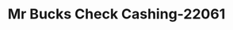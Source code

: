 ---
f_zip-code: 48103
f_state-code: MI
title: Mr Bucks Check Cashing-22061
f_phone: 734-761-6922
f_city-only: Ann Arbor
f_address: 5680 Jackson Rd Ann Arbor
f_location-unique-id: '22061'
slug: mr-bucks-check-cashing-22061
updated-on: '2024-05-30T13:46:58.046Z'
created-on: '2024-05-30T13:36:59.803Z'
published-on: '2024-05-30T13:54:32.469Z'
f_city-state: cms/city/ann-arbor-mi.md
f_company: cms/company/mr-bucks-check-cashing.md
f_state: cms/state/michigan.md
layout: '[payday-loan].html'
tags: payday-loan
---